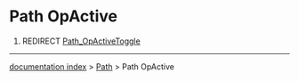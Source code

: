 # Path OpActive
1.  REDIRECT [Path\_OpActiveToggle](Path_OpActiveToggle.md)

---
[documentation index](../README.md) > [Path](Path_Workbench.md) > Path OpActive
